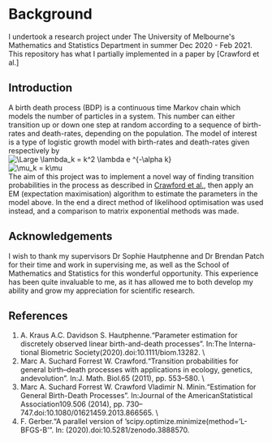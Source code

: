 # Background

I undertook a research project under The University of Melbourne's Mathematics and Statistics Department in summer Dec 2020 - Feb 2021. This repository has what I partially implemented in a paper by [Crawford et al.]

## Introduction
   A birth death process (BDP) is a continuous time Markov chain which models the number of particles in a system. This number can either transition up or down one step at random according to a sequence of birth-rates and death-rates, depending on the population.
   The model of interest is a type of logistic growth model with birth-rates and death-rates given respectively by <br/>
   <img src="https://latex.codecogs.com/svg.latex?\Large&space;\lambda_k = k^2 \lambda e ^{-\alpha k}" title="\Large \lambda_k = k^2 \lambda e ^{-\alpha k}" /><br/>
   <img src="https://latex.codecogs.com/svg.latex?\Large&space;\mu_k = k\mu" title="\mu_k = k\mu" /><br/>
   The aim of this project was to implement a novel way of finding transition probabilities in the process as described in [Crawford et al.](https://www.researchgate.net/publication/51957281_Estimation_for_General_Birth-Death_Processes), then apply an EM (expectation maximisation) algorithm to estimate the parameters in the model above.
   In the end a direct method of likelihood optimisation was used instead, and a comparison to matrix exponential methods was made.

## Acknowledgements
I wish to thank my supervisors Dr Sophie Hautphenne and Dr Brendan Patch for their time and work in supervising me, as well as the School of Mathematics and Statistics for this wonderful opportunity. This experience has been quite invaluable to me, as it has allowed me to both develop my ability and grow my appreciation for scientific research.
    
## References
1. A. Kraus A.C. Davidson S. Hautphenne.“Parameter estimation for discretely observed linear birth-and-death processes”. In:The Interna-tional Biometric Society(2020).doi:10.1111/biom.13282. \\
1.  Marc A. Suchard Forrest W. Crawford.“Transition probabilities for general birth–death processes with applications in ecology, genetics, andevolution”. In:J. Math. Biol.65 (2011), pp. 553–580. \\
1.  Marc A. Suchard Forrest W. Crawford Vladimir N. Minin.“Estimation for General Birth-Death Processes”. In:Journal of the AmericanStatistical Association109.506 (2014), pp. 730–747.doi:10.1080/01621459.2013.866565. \\
1.  F. Gerber.“A parallel version of ’scipy.optimize.minimize(method=’L-BFGS-B’”. In: (2020).doi:10.5281/zenodo.3888570.
